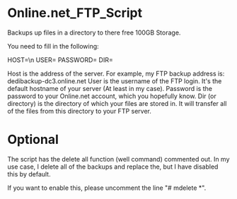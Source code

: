 # Online.net_FTP_Script
Backups up files in a directory to there free 100GB Storage.

You need to fill in the following:

HOST=\n
USER=
PASSWORD=
DIR=

Host is the address of the server. For example, my FTP backup address is: dedibackup-dc3.online.net
User is the username of the FTP login. It's the default hostname of your server (At least in my case).
Password is the password to your Online.net account, which you hopefully know.
Dir (or directory) is the directory of which your files are stored in. It will transfer all of the files from this directory to your FTP server.

# Optional
The script has the delete all function (well command) commented out. In my use case, I delete all of the backups and replace the, but I have disabled this by default.

If you want to enable this, please uncomment the line "# mdelete *". 
